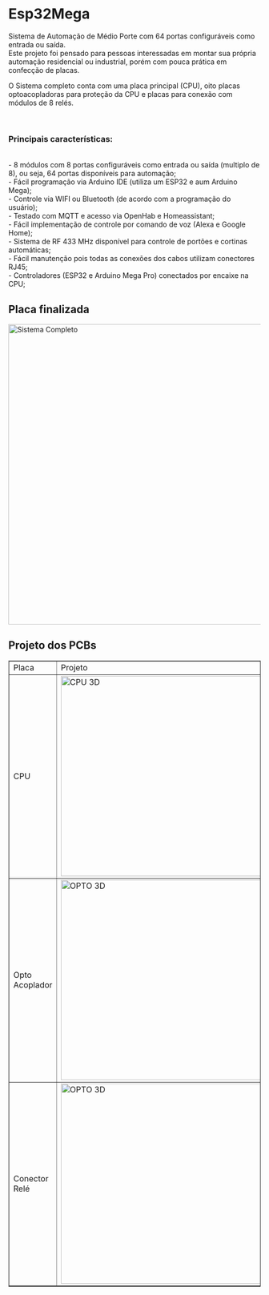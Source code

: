 # Esp32Mega
Sistema de Automação de Médio Porte com 64 portas configuráveis como entrada ou saída.
<br>
Este projeto foi pensado para pessoas interessadas em montar sua própria automação residencial ou industrial, porém com pouca prática em confecção de placas.
<p>
O Sistema completo conta com uma placa principal (CPU), oito placas optoacopladoras para proteção da CPU e placas para conexão com módulos de 8 relés.
  

 <br><h3> Principais características: </h3>
 <br> - 8 módulos com 8 portas configuráveis como entrada ou saída (multiplo de 8), ou seja, 64 portas disponíveis para automação;
 <br> - Fácil programação via Arduino IDE (utiliza um ESP32 e aum Arduino Mega);
 <br> - Controle via WIFI ou Bluetooth (de acordo com a programação do usuário);
 <br> - Testado com MQTT e acesso via OpenHab e Homeassistant;
 <br> - Fácil implementação de controle por comando de voz (Alexa e Google Home);
 <br> - Sistema de RF 433 MHz disponível para controle de portões e cortinas automáticas;
 <br> - Fácil manutenção pois todas as conexões dos cabos utilizam conectores RJ45;
 <br> - Controladores (ESP32 e Arduino Mega Pro) conectados por encaixe na CPU;
 
<h2> Placa finalizada </h2>
  <img src="https://github.com/Packduino/Esp32Mega/blob/main/Sistema_ok.png" alt="Sistema Completo" width="600" height="600">
<h2> Projeto dos PCBs </h2>
<table border="1">
    <tr>
        <td>Placa</td>
        <td>Projeto</td>
        <td>PCB Pronto</td>
    </tr>
    <tr>
        <td>CPU</td>
        <td><img src="https://github.com/Packduino/Esp32Mega/blob/main/Esp32Mega_CPU_clean.png" alt="CPU 3D" width="400" height="400"></td>
        <td><img src="https://github.com/Packduino/Esp32Mega/blob/main/Esp32Mega_CPU_foto.png" alt="CPU REAL" width="400" height="400"></td>
    </tr>
    <tr>
        <td>Opto Acoplador</td>
        <td><img src="https://github.com/Packduino/Esp32Mega/blob/main/Esp32Mega_OPTO_clean.png" alt="OPTO 3D" width="400" height="400"></td>
        <td><img src="https://github.com/Packduino/Esp32Mega/blob/main/Esp32Mega_OPTO_foto.png" alt="OPTO REAL" width="400" height="400"></td>
    </tr>
    <tr>
        <td>Conector Relé</td>
        <td><img src="https://github.com/Packduino/Esp32Mega/blob/main/Esp32Mega_RELE_clean.png" alt="OPTO 3D" width="400" height="400"></td>
        <td><img src="https://github.com/Packduino/Esp32Mega/blob/main/Esp32Mega_RELE_FOTO.png" alt="OPTO REAL" width="400" height="400"></td>
    </tr>
</table>
